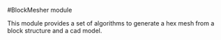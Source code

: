 #BlockMesher module

This module provides a set of algorithms to generate a hex mesh from a block structure and a cad model.